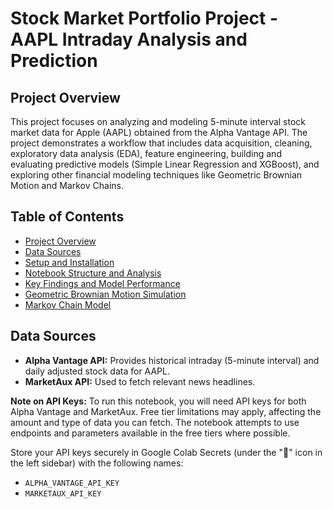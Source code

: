 # Stock Market Portfolio Project - AAPL Intraday Analysis and Prediction

## Project Overview

This project focuses on analyzing and modeling 5-minute interval stock market data for Apple (AAPL) obtained from the Alpha Vantage API. The project demonstrates a workflow that includes data acquisition, cleaning, exploratory data analysis (EDA), feature engineering, building and evaluating predictive models (Simple Linear Regression and XGBoost), and exploring other financial modeling techniques like Geometric Brownian Motion and Markov Chains.

## Table of Contents

- [Project Overview](#project-overview)
- [Data Sources](#data-sources)
- [Setup and Installation](#setup-and-installation)
- [Notebook Structure and Analysis](#notebook-structure-and-analysis)
- [Key Findings and Model Performance](#key-findings-and-model-performance)
- [Geometric Brownian Motion Simulation](#geometric-brownian-motion-simulation)
- [Markov Chain Model](#markov-chain-model)

## Data Sources

- **Alpha Vantage API:** Provides historical intraday (5-minute interval) and daily adjusted stock data for AAPL.
- **MarketAux API:** Used to fetch relevant news headlines.

**Note on API Keys:**
To run this notebook, you will need API keys for both Alpha Vantage and MarketAux. Free tier limitations may apply, affecting the amount and type of data you can fetch. The notebook attempts to use endpoints and parameters available in the free tiers where possible.

Store your API keys securely in Google Colab Secrets (under the "🔑" icon in the left sidebar) with the following names:
- `ALPHA_VANTAGE_API_KEY`
- `MARKETAUX_API_KEY`
